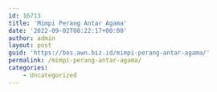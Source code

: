 ```yaml
---
id: 16713
title: 'Mimpi Perang Antar Agama'
date: '2022-09-02T08:22:17+00:00'
author: admin
layout: post
guid: 'https://bos.awn.biz.id/mimpi-perang-antar-agama/'
permalink: /mimpi-perang-antar-agama/
categories:
    - Uncategorized
---
```


